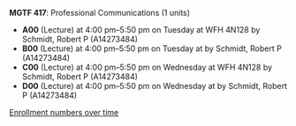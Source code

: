 **MGTF 417**: Professional Communications (1 units)

- **A00** (Lecture) at 4:00 pm–5:50 pm on Tuesday at WFH 4N128 by Schmidt, Robert P (A14273484)
- **B00** (Lecture) at 4:00 pm–5:50 pm on Tuesday at   by Schmidt, Robert P (A14273484)
- **C00** (Lecture) at 4:00 pm–5:50 pm on Wednesday at WFH 4N128 by Schmidt, Robert P (A14273484)
- **D00** (Lecture) at 4:00 pm–5:50 pm on Wednesday at   by Schmidt, Robert P (A14273484)

[Enrollment numbers over time](./MGTF417.tsv)
